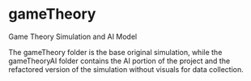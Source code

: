 # gameTheory
Game Theory Simulation and AI Model

The gameTheory folder is the base original simulation, while the gameTheoryAI folder contains the AI portion of the project and the refactored version of the simulation without visuals for data collection.
